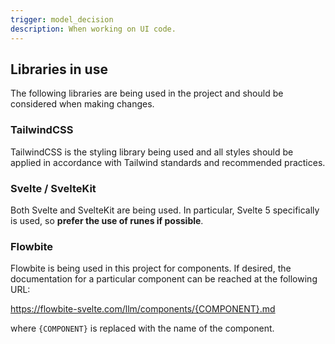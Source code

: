 ```yaml
---
trigger: model_decision
description: When working on UI code.
---
```


## Libraries in use

The following libraries are being used in the project and should be considered when making changes.

### TailwindCSS

TailwindCSS is the styling library being used and all styles should be applied in accordance with Tailwind standards and recommended practices.

### Svelte / SvelteKit

Both Svelte and SvelteKit are being used. In particular, Svelte 5 specifically is used, so **prefer the use of runes if possible**.

### Flowbite

Flowbite is being used in this project for components. If desired, the documentation for a particular component can be reached at the following URL:

https://flowbite-svelte.com/llm/components/{COMPONENT}.md

where `{COMPONENT}` is replaced with the name of the component.